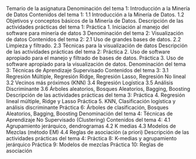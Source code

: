 Temario de la asignatura
Denominación del tema 1: Introducción a la Minería de Datos
Contenidos del tema 1:
1.1 Introducción a la Minería de Datos.
1.2 Objetivos y conceptos básicos de la Minería de Datos.
Descripción de las actividades prácticas del tema 1:
Práctica 1. Iniciación al manejo del software para minería de datos
3
Denominación del tema 2: Visualización de datos
Contenidos del tema 2:
2.1 Uso de grandes bases de datos.
2.2 Limpieza y filtrado.
2.3 Técnicas para la visualización de datos
Descripción de las actividades prácticas del tema 2:
Práctica 2. Uso de software apropiado para el manejo y filtrado de bases de datos.
Práctica 3. Uso de software apropiado para la visualización de datos.
Denominación del tema 3: Técnicas de Aprendizaje Supervisado
Contenidos del tema 3:
3.1 Regresión Múltiple, Regresión Ridge, Regresión Lasso, Regresión No lineal
3.2 Vecinos más próximos (KNN)
3.4 Regresión Logística
3.5 Análisis Discriminante
3.6 Árboles aleatorios, Bosques Aleatorios, Bagging, Boosting
Descripción de las actividades prácticas del tema 3:
Práctica 4. Regresión lineal múltiple, Ridge y Lasso
Práctica 5. KNN, Clasificación logística y análisis discriminante
Práctica 6: Árboles de clasificación, Bosques Aleatorios, Bagging, Boosting
Denominación del tema 4: Técnicas de Aprendizaje No Supervisado (Clustering)
Contenidos del tema 4:
4.1 Agrupamiento jerárquico, dendrogramas
4.2 K medias
4.3 Modelos de Mezclas (método EM)
4.4 Reglas de asociación (a priori)
Descripción de las actividades prácticas del tema 4:
Práctica 8: K-medias y agrupamiento jerárquico
Práctica 9: Modelos de mezclas
Práctica 10: Reglas de asociación
